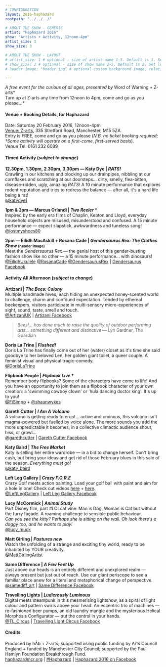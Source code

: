 ```yaml
---
# CONFIGURATION
layout: 2016-haphazard
rootpath: "../../../"

# ABOUT THE SHOW - GENERIC
artist: "Haphazard 2016"
show: "Artists + Activity, 12noon-4pm"
artist_size: 1
show_size: 3

# ABOUT THE SHOW - LAYOUT
# artist_size: 1 # optional - size of artist name 1-5. Default is 1. Set longer names to lower values
# show_size: 2 # optional - size of show name 2-5. Default is 2. Set longer names to lower values
# header_image: "header.jpg" # optional custom background image, relative to current page

---
```

*A free event for the curious of all ages, presented by* Word of Warning *+* Z-arts*<br>Turn up at Z-arts any time from 12noon to 4pm, come and go as you please…*        
        
#### Venue + Booking Details, for Haphazard        
Date: Saturday 20 February 2016, 12noon-4pm      
<a href="http://www.z-arts.org/about-us/getting-here" target="_blank">Venue: Z-arts</a>, 335 Stretford Road, Manchester, M15 5ZA        
Entry is FREE, come and go as you please (*N.B. no ticket booking required; †Some activity will operate on a first-come, first-served basis*).        
Venue Tel: 0161 232 6089        
         
#### Timed Activity (*subject to change*)        
**12.30pm, 1.30pm, 2.30pm, 3.30pm — Katy Dye | *RATS!***        
Crawling in our kitchens and blocking up our drainpipes, nibbling at our cornflakes and scratching at our doorsteps… dirty, smelly, flea-bitten, disease-ridden, ugly, amazing *RATS!* A 10 minute performance that explores rodent reputation and tries to redress the balance — after all, it's a hard life being a rat!         
<a href="http://twitter.com/katydye1" target="_blank">@katydye1</a>        
        
**1pm & 3pm — Marcus Orlandi | *Two Reeler* †**        
Inspired by the early era films of Chaplin, Keaton and Lloyd, everyday household objects are misused, misunderstood and confused. A 15 minute performance — expect slapstick, awkwardness and tuneless song!        
<a href="http://twitter.com/lostmyshoes80" target="_blank">@lostmyshoes80</a>        
         
**2pm — Eilidh MacAskill + Rosana Cade | *Gendersaurus Rex: The Clothes Show* <small>(header image)</small>**        
Meet the *Gendersaurus Rex* — the genial host of this gender-busting fashion show like no other — a 15 minute performance… with dinosaurs!        
<a href="http://twitter.com/EilidhUkulele" target="_blank">@EilidhUkulele</a> <a href="http://twitter.com/RosanaCade" target="_blank">@RosanaCade</a> <a href="http://twitter.com/GendersaurusRex" target="_blank">@GendersaurusRex</a> | <a href="http://facebook.com/gendersaurus" target="_blank">Gendersaurus Facebook</a>        
        
#### Activity All Afternoon (*subject to change*)        
**Artizani | *The Bees: Colony***        
Multiple handmade hives, each hiding an unexpected honey-scented world to challenge, charm and confound expectation. Tended by ethereal beekeepers, visitors participate in multi-sensory micro-experiences of sight, sound, taste, smell and touch.        
<a href="http://twitter.com/ArtizaniUK" target="_blank">@ArtizaniUK</a> | <a href="http://facebook.com/Artizani-131426260302569" target="_blank">Artizani Facebook</a>         
        
>*Bees!… has done much to raise the quality of outdoor performing arts… something different and distinctive* — Lyn Gardner, The Guardian         
        
**Doris La Trine | *Flushed!***        
Doris La Trine has finally come out of her (water) closet as it's time she said goodbye to her beloved Len, her golden giant toilet, a queer couple. A feminist visual and physical tragic-comedy.         
<a href="http://twitter.com/DorisLaTrine" target="_blank">@DorisLaTrine</a>        
        
**Flipbook People | *Flipbook Live* †**        
Remember body flipbooks? Some of the characters have come to life! And you have an opportunity to join them as a flipbook character of your own creation: a 'swimming cowboy clown' or 'hula dancing doctor king'. It's up to you!        
<a href="http://twitter.com/FiSimpo" target="_blank">@FiSimpo</a> + <a href="http://twitter.com/shaunwykes" target="_blank">@shaunwykes</a>        
        
**Gareth Cutter | *I Am A Volcano***        
A volcano is getting ready to erupt… active and ominous, this volcano isn't magma-powered but fuelled by voice alone. The more sounds you add the more unpredictable it becomes, in a collective climactic audience shout, hiss, or growl…        
<a href="http://twitter.com/garethcutter" target="_blank">@garethcutter</a> | <a href="http://facebook.com/garethcutterartist" target="_blank">Gareth Cutter Facebook</a>        
        
**Katy Baird | *The Free Market***        
Katy is selling her entire wardrobe — in a bid to change herself. Don't bring cash, but bring your ideas and get rid of those February blues in this sale of the season. *Everything must go!*        
<a href="http://twitter.com/katy_baird" target="_blank">@katy_baird</a>        
        
**Left Leg Gallery | *Crazy F.O.R.E***        
Crazy Golf meets action painting. Load your golf ball with paint and aim for a hole in one! Check out videos <a href="http://vimeo.com/154595130" target="_blank">here</a> + <a href="http://vimeo.com/154595129" target="_blank">here</a>.        
<a href="http://twitter.com/LeftLegGallery" target="_blank">@LeftLegGallery</a> | <a href="http://facebook.com/LeftLegGallery" target="_blank">Left Leg Gallery Facebook</a>
     
**Lucy McCormick | *Animal Study***        
Part Disney film, part #LOLcat vine: Man is Dog, Woman is Cat but without the furry façade. A roaming challenge to sensible public behaviour.<br>*Can you see the kitty? Perhaps she is sitting on the wall. Oh look there's a doggy too, and he wants to play!*        
<a href="http://twitter.com/lucy_muck" target="_blank">@lucy_muck</a>       
        
**Matt Girling | *Pastures new***       
Watch the unfolding of a strange and exciting tiny world, ready to be inhabited by YOUR creativity.       
<a href="http://twitter.com/MattGirlingArtist " target="_blank">@MattGirlingArtist</a>            
        
**Same Difference | *A Few Feet Up***         
Just above our heads is an entirely different and unexplored realm — always present but just out of reach. Use our giant periscope to see a familiar place anew for a literal and metaphorical change of perspective.        
<a href="http://twitter.com/samediff_art" target="_blank">@samediff_art</a> | <a href="http://facebook.com/SameDifferenceart" target="_blank">Same Difference Facebook</a>        
        
**Travelling Lights | *Ludicrously Luminous***        
Digital meets steampunk in this mesmerising lightshow, as a spiral of light colour and pattern swirls above your head. An eccentric trio of machines — re-fashioned beer pumps, an old laundry mangle and the mysterious Helical Morphosis Configurator — put the control in your hands.        
<a href="http://twitter.com/TL_Circus" target="_blank">@TL_Circus</a> | <a href="http://facebook.com/Travelling.Light.Circus" target="_blank">Travelling Light Circus Facebook</a>
        
#### Credits         
Produced by hÅb + Z-arts; supported using public funding by Arts Council England + funded by Manchester City Council; supported by the Paul Hamlyn Foundation Breakthrough Fund.        
<a href="http://haphazardmcr.org" target="_blank">haphazardmcr.org</a> | <a href="http://twitter.com/hashtag/Haphazard" target="_blank">#Haphazard</a> | <a href="http://www.facebook.com/events/539217769586878" target="_blank">Haphazard 2016 on Facebook</a>
